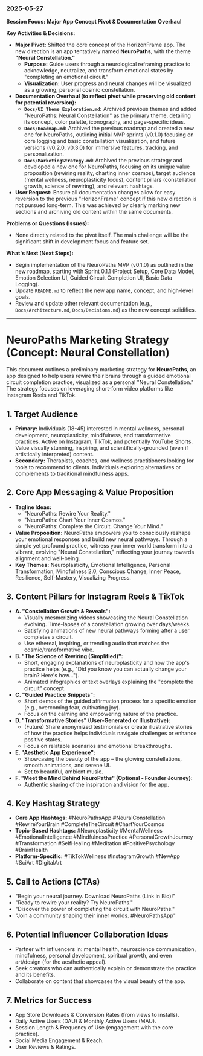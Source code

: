 ### 2025-05-27

**Session Focus: Major App Concept Pivot & Documentation Overhaul**

**Key Activities & Decisions:**
*   **Major Pivot:** Shifted the core concept of the HorizonFrame app. The new direction is an app tentatively named **NeuroPaths**, with the theme **"Neural Constellation."**
    *   **Purpose:** Guide users through a neurological reframing practice to acknowledge, neutralize, and transform emotional states by "completing an emotional circuit."
    *   **Visualization:** User progress and neural changes will be visualized as a growing, personal cosmic constellation.
*   **Documentation Overhaul (to reflect pivot while preserving old content for potential reversion):**
    *   **`Docs/UI_Theme_Exploration.md`:** Archived previous themes and added "NeuroPaths: Neural Constellation" as the primary theme, detailing its concept, color palette, iconography, and page-specific ideas.
    *   **`Docs/Roadmap.md`:** Archived the previous roadmap and created a new one for NeuroPaths, outlining initial MVP sprints (v0.1.0) focusing on core logging and basic constellation visualization, and future versions (v0.2.0, v0.3.0) for immersive features, tracking, and personalization.
    *   **`Docs/MarketingStrategy.md`:** Archived the previous strategy and developed a new one for NeuroPaths, focusing on its unique value proposition (rewiring reality, charting inner cosmos), target audience (mental wellness, neuroplasticity focus), content pillars (constellation growth, science of rewiring), and relevant hashtags.
*   **User Request:** Ensure all documentation changes allow for easy reversion to the previous "HorizonFrame" concept if this new direction is not pursued long-term. This was achieved by clearly marking new sections and archiving old content within the same documents.

**Problems or Questions (Issues):**
*   None directly related to the pivot itself. The main challenge will be the significant shift in development focus and feature set.

**What's Next (Next Steps):**
*   Begin implementation of the NeuroPaths MVP (v0.1.0) as outlined in the new roadmap, starting with Sprint 0.1.1 (Project Setup, Core Data Model, Emotion Selection UI, Guided Circuit Completion UI, Basic Data Logging).
*   Update `README.md` to reflect the new app name, concept, and high-level goals.
*   Review and update other relevant documentation (e.g., `Docs/Architecture.md`, `Docs/Decisions.md`) as the new concept solidifies.

---
# NeuroPaths Marketing Strategy (Concept: Neural Constellation)

This document outlines a preliminary marketing strategy for **NeuroPaths**, an app designed to help users rewire their brains through a guided emotional circuit completion practice, visualized as a personal "Neural Constellation." The strategy focuses on leveraging short-form video platforms like Instagram Reels and TikTok.

## 1. Target Audience

*   **Primary:** Individuals (18-45) interested in mental wellness, personal development, neuroplasticity, mindfulness, and transformative practices. Active on Instagram, TikTok, and potentially YouTube Shorts. Value visually stunning, inspiring, and scientifically-grounded (even if artistically interpreted) content.
*   **Secondary:** Therapists, coaches, and wellness practitioners looking for tools to recommend to clients. Individuals exploring alternatives or complements to traditional mindfulness apps.

## 2. Core App Messaging & Value Proposition

*   **Tagline Ideas:**
    *   "NeuroPaths: Rewire Your Reality."
    *   "NeuroPaths: Chart Your Inner Cosmos."
    *   "NeuroPaths: Complete the Circuit. Change Your Mind."
*   **Value Proposition:** NeuroPaths empowers you to consciously reshape your emotional responses and build new neural pathways. Through a simple yet profound practice, witness your inner world transform into a vibrant, evolving "Neural Constellation," reflecting your journey towards alignment and well-being.
*   **Key Themes:** Neuroplasticity, Emotional Intelligence, Personal Transformation, Mindfulness 2.0, Conscious Change, Inner Peace, Resilience, Self-Mastery, Visualizing Progress.

## 3. Content Pillars for Instagram Reels & TikTok

*   **A. "Constellation Growth & Reveals":**
    *   Visually mesmerizing videos showcasing the Neural Constellation evolving. Time-lapses of a constellation growing over days/weeks.
    *   Satisfying animations of new neural pathways forming after a user completes a circuit.
    *   Use ethereal, inspiring, or trending audio that matches the cosmic/transformative vibe.
*   **B. "The Science of Rewiring (Simplified)":**
    *   Short, engaging explanations of neuroplasticity and how the app's practice helps (e.g., "Did you know you can actually change your brain? Here's how...").
    *   Animated infographics or text overlays explaining the "complete the circuit" concept.
*   **C. "Guided Practice Snippets":**
    *   Short demos of the guided affirmation process for a specific emotion (e.g., overcoming fear, cultivating joy).
    *   Focus on the calming and empowering nature of the practice.
*   **D. "Transformative Stories" (User-Generated or Illustrative):**
    *   (Future) Share anonymized testimonials or create illustrative stories of how the practice helps individuals navigate challenges or enhance positive states.
    *   Focus on relatable scenarios and emotional breakthroughs.
*   **E. "Aesthetic App Experience":**
    *   Showcasing the beauty of the app – the glowing constellations, smooth animations, and serene UI.
    *   Set to beautiful, ambient music.
*   **F. "Meet the Mind Behind NeuroPaths" (Optional - Founder Journey):**
    *   Authentic sharing of the inspiration and vision for the app.

## 4. Key Hashtag Strategy

*   **Core App Hashtags:** #NeuroPathsApp #NeuralConstellation #RewireYourBrain #CompleteTheCircuit #ChartYourCosmos
*   **Topic-Based Hashtags:** #Neuroplasticity #MentalWellness #EmotionalIntelligence #MindfulnessPractice #PersonalGrowthJourney #Transformation #SelfHealing #Meditation #PositivePsychology #BrainHealth
*   **Platform-Specific:** #TikTokWellness #InstagramGrowth #NewApp #SciArt #DigitalArt

## 5. Call to Actions (CTAs)

*   "Begin your neural journey. Download NeuroPaths (Link in Bio)!"
*   "Ready to rewire your reality? Try NeuroPaths."
*   "Discover the power of completing the circuit with NeuroPaths."
*   "Join a community shaping their inner worlds. #NeuroPathsApp"

## 6. Potential Influencer Collaboration Ideas

*   Partner with influencers in: mental health, neuroscience communication, mindfulness, personal development, spiritual growth, and even art/design (for the aesthetic appeal).
*   Seek creators who can authentically explain or demonstrate the practice and its benefits.
*   Collaborate on content that showcases the visual beauty of the app.

## 7. Metrics for Success

*   App Store Downloads & Conversion Rates (from views to installs).
*   Daily Active Users (DAU) & Monthly Active Users (MAU).
*   Session Length & Frequency of Use (engagement with the core practice).
*   Social Media Engagement & Reach.
*   User Reviews & Ratings.
